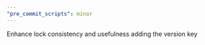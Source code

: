 ```yaml
---
"pre_commit_scripts": minor
---
```


Enhance lock consistency and usefulness adding the version key
